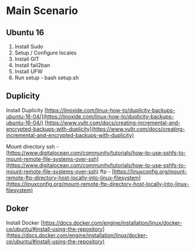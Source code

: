 # Main Scenario

## Ubuntu 16

1. Install Sudo
2. Setup / Configure locales
3. Install GIT
4. Install fail2ban
5. Install UFW
6. Run setup - bash setup.sh

## Duplicity

Install Duplicity
[https://linoxide.com/linux-how-to/duplicity-backups-ubuntu-16-04/](https://linoxide.com/linux-how-to/duplicity-backups-ubuntu-16-04/)
[https://www.vultr.com/docs/creating-incremental-and-encrypted-backups-with-duplicity](https://www.vultr.com/docs/creating-incremental-and-encrypted-backups-with-duplicity)

Mount directory
ssh - [https://www.digitalocean.com/community/tutorials/how-to-use-sshfs-to-mount-remote-file-systems-over-ssh](https://www.digitalocean.com/community/tutorials/how-to-use-sshfs-to-mount-remote-file-systems-over-ssh)
ftp - [https://linuxconfig.org/mount-remote-ftp-directory-host-locally-into-linux-filesystem](https://linuxconfig.org/mount-remote-ftp-directory-host-locally-into-linux-filesystem)


## Doker

Install Docker
[https://docs.docker.com/engine/installation/linux/docker-ce/ubuntu/#install-using-the-repository](https://docs.docker.com/engine/installation/linux/docker-ce/ubuntu/#install-using-the-repository)

